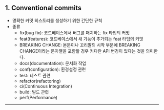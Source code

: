 ## 1. Conventional commits
- 명확한 커밋 히스토리를 생성하기 위한 간단한 규칙
- 종류
	- fix(bug fix): 코드베이스에서 버그를 패치하는 fix 타입의 커밋
	- feat(features): 코드베이스에서 새 기능이 추가되는 feat 타입의 커밋
	- BREAKING CHANGE: 본문이나 꼬리말의 시작 부분에 BREAKING CHANGE이라는 문자열을 포함할 경우 커다란 API 변경이 있다는 것을 의미한다.
	- docs(documentation): 문서화 작업
	- conf(configuration): 환경설정 관련
	- test: 테스트 관련
	- refactor(refactoring)
	- ci(Continuous Integration)
	- build: 빌드 관련
	- perf(Performance)

---
